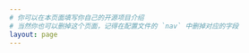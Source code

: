 ```yaml
---
# 你可以在本页面填写你自己的开源项目介绍
# 当然你也可以删掉这个页面，记得在配置文件的 `nav` 中删掉对应的字段
layout: page
---
```


<script setup>
import Projects from "../.vitepress/views/Projects.vue";
</script>

<Projects/>

